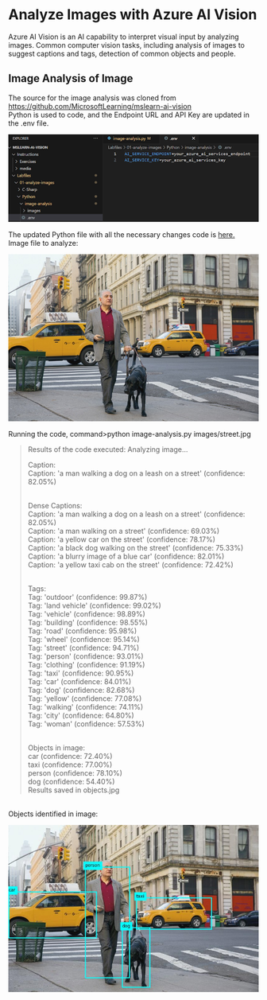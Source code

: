 # Analyze Images with Azure AI Vision

Azure AI Vision is an AI capability to interpret visual input by analyzing images. 
Common computer vision tasks, including analysis of images to suggest captions and tags, detection of common objects and people.

## Image Analysis of Image
The source for the image analysis was cloned from https://github.com/MicrosoftLearning/mslearn-ai-vision
</br>
Python is used to code, and the Endpoint URL and API Key are updated in the .env file.
<p><img src="https://github.com/tipros/Portfolio/blob/main/Projects/Azure/Images/Vision/vscodevisionkeys-01.png"/></p>

The updated Python file with all the necessary changes code is [here.](https://github.com/tipros/Portfolio/blob/main/Projects/Azure/Code/image-analysis.py)
</br>
Image file to analyze:
<p><img src="https://github.com/tipros/Portfolio/blob/main/Projects/Azure/Images/Vision/street.jpg"/></p>
Running the code, command>python image-analysis.py images/street.jpg
</br>
<blockquote>
Results of the code executed:
Analyzing image...

Caption:</br>
 Caption: 'a man walking a dog on a leash on a street' (confidence: 82.05%)</br></br>

Dense Captions:</br>
 Caption: 'a man walking a dog on a leash on a street' (confidence: 82.05%)</br>
 Caption: 'a man walking on a street' (confidence: 69.03%)</br>
 Caption: 'a yellow car on the street' (confidence: 78.17%)</br>
 Caption: 'a black dog walking on the street' (confidence: 75.33%)</br>
 Caption: 'a blurry image of a blue car' (confidence: 82.01%)</br>
 Caption: 'a yellow taxi cab on the street' (confidence: 72.42%)</br></br>

Tags:</br>
 Tag: 'outdoor' (confidence: 99.87%)</br>
 Tag: 'land vehicle' (confidence: 99.02%)</br>
 Tag: 'vehicle' (confidence: 98.89%)</br>
 Tag: 'building' (confidence: 98.55%)</br>
 Tag: 'road' (confidence: 95.98%)</br>
 Tag: 'wheel' (confidence: 95.14%)</br>
 Tag: 'street' (confidence: 94.71%)</br>
 Tag: 'person' (confidence: 93.01%)</br>
 Tag: 'clothing' (confidence: 91.19%)</br>
 Tag: 'taxi' (confidence: 90.95%)</br>
 Tag: 'car' (confidence: 84.01%)</br>
 Tag: 'dog' (confidence: 82.68%)</br>
 Tag: 'yellow' (confidence: 77.08%)</br>
 Tag: 'walking' (confidence: 74.11%)</br>
 Tag: 'city' (confidence: 64.80%)</br>
 Tag: 'woman' (confidence: 57.53%)</br></br>

Objects in image:</br>
 car (confidence: 72.40%)</br>
 taxi (confidence: 77.00%)</br>
 person (confidence: 78.10%)</br>
 dog (confidence: 54.40%)</br>
  Results saved in objects.jpg
</blockquote>
</br>
Objects identified in image:
<p><img src="https://github.com/tipros/Portfolio/blob/main/Projects/Azure/Images/Vision/objects.jpg"/></p>
